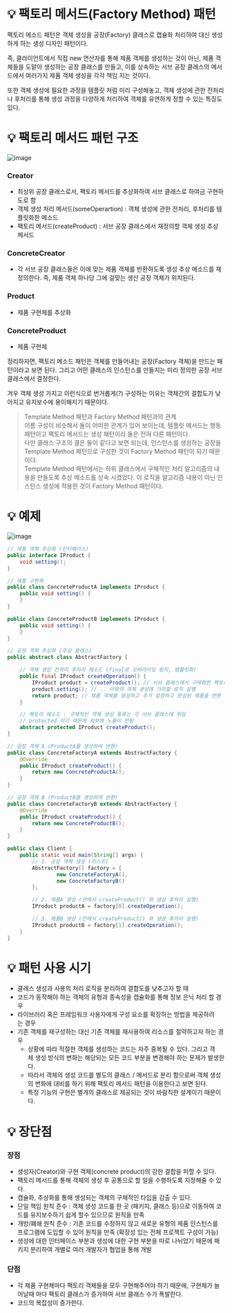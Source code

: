 # 💡 팩토리 메서드(Factory Method) 패턴

팩토리 메소드 패턴은 객체 생성을 공장(Factory) 클래스로 캡슐화 처리하여 대신 생성하게 하는 생성 디자인 패턴이다.

즉, 클라이언트에서 직접 new 연산자를 통해 제품 객체를 생성하는 것이 아닌, 제품 객체들을 도맡아 생성하는 공장 클래스를 만들고, 이를 상속하는 서브 공장 클래스의 메서드에서 여러가지 제품 객체 생성을 각각 책임 지는 것이다.

또한 객체 생성에 필요한 과정을 템플릿 처럼 미리 구성해놓고, 객체 생성에 관한 전처리나 후처리를 통해 생성 과정을 다양하게 처리하여 객체를 유연하게 정할 수 있는 특징도 있다.

# 💡 팩토리 메서드 패턴 구조

![image](https://github.com/user-attachments/assets/03e984fb-e574-4690-9380-a842a69738f5)

### Creator

- 최상위 공장 클래스로서, 팩토리 메서드를 추상화하여 서브 클래스로 하여금 구현하도로 함
- 객체 생성 처리 메서드(someOperartion) : 객체 생성에 관한 전처리, 후처리를 템플릿화한 메소드
- 팩토리 메서드(createProduct) : 서브 공장 클래스에서 재정의할 객체 생성 추상 메서드

### ConcreteCreator

- 각 서브 공장 클래스들은 이에 맞는 제품 객체를 반환하도록 생성 추상 메소드를 재정의한다. 즉, 제품 객체 하나당 그에 걸맞는 생산 공장 객체가 위치된다.

### Product

- 제품 구현체를 추상화

### ConcreteProduct

- 제품 구현체

정리하자면, 팩토리 메소드 패턴은 객체를 만들어내는 공장(Factory 객체)을 만드는 패턴이라고 보면 된다. 그리고 어떤 클래스의 인스턴스를 만들지는 미리 정의한 공장 서브 클래스에서 결정한다.

겨우 객체 생성 가지고 이런식으로 번거롭게(?) 구성하는 이유는 객체간의 결합도가 낮아지고 유지보수에 용이해지기 때문이다.

> Template Method 패턴과 Factory Method 패턴과의 관계   
> 이름 구성이 비슷해서 둘이 어떠한 관계가 있어 보이는데, 템플릿 메서드는 행동 패턴이고 팩토리 메서드는 생성 패턴이라 둘은 전혀 다른 패턴이다.   
> 다만 클래스 구조의 결은 둘이 같다고 보면 되는데, 인스턴스를 생성하는 공장을 Template Method 패턴으로 구성한 것이 Factory Method 패턴이 되기 때문이다.   
> Template Method 패턴에서는 하위 클래스에서 구체적인 처리 알고리즘의 내용을 만들도록 추상 메소드를 상속 시켰었다. 이 로직을 알고리즘 내용이 아닌 인스턴스 생성에 적용한 것이 Factory Method 패턴이다.

# 💡 예제

![image](https://github.com/user-attachments/assets/b46fecfd-7b75-4c37-bc8e-4a39b8755501)


```java
// 제품 객체 추상화 (인터페이스)
public interface IProduct {
    void setting();
}

// 제품 구현체
public class ConcreteProductA implements IProduct {
    public void setting() {
    }
}

public class ConcreteProductB implements IProduct {
    public void setting() {
    }
}
```

```java
// 공장 객체 추상화 (추상 클래스)
public abstract class AbstractFactory {

    // 객체 생성 전처리 후처리 메소드 (final로 오버라이딩 방지, 템플릿화)
    public final IProduct createOperation() {
        IProduct product = createProduct(); // 서브 클래스에서 구체화한 팩토리 메서드 실행
        product.setting(); // .. 이밖의 객체 생성에 가미할 로직 실행
        return product; // 제품 객체를 생성하고 추가 설정하고 완성된 제품을 반환
    }

    // 팩토리 메소드 : 구체적인 객체 생성 종류는 각 서브 클래스에 위임
    // protected 이기 때문에 외부에 노출이 안됨
    abstract protected IProduct createProduct();
}

// 공장 객체 A (ProductA를 생성하여 반환)
public class ConcreteFactoryA extends AbstractFactory {
    @Override
    public IProduct createProduct() {
        return new ConcreteProductA();
    }
}

// 공장 객체 B (ProductB를 생성하여 반환)
public class ConcreteFactoryB extends AbstractFactory {
    @Override
    public IProduct createProduct() {
        return new ConcreteProductB();
    }
}
```

```java
public class Client {
    public static void main(String[] args) {
        // 1. 공장 객체 생성 (리스트)
        AbstractFactory[] factory = {
                new ConcreteFactoryA(),
                new ConcreteFactoryB()
        };

        // 2. 제품A 생성 (안에서 createProduct() 와 생성 후처리 실행)
        IProduct productA = factory[0].createOperation();

        // 3. 제품B 생성 (안에서 createProduct() 와 생성 후처리 실행)
        IProduct productB = factory[1].createOperation();
    }
}
```

# 💡 패턴 사용 시기

- 클래스 생성과 사용의 처리 로직을 분리하여 결합도를 낮추고자 할 때
- 코드가 동작해야 하는 객체의 유형과 종속성을 캡슐화를 통해 정보 은닉 처리 할 경우
- 라이브러리 혹은 프레임워크 사용자에게 구성 요소를 확장하는 방법을 제공하려는 경우 
- 기존 객체를 재구성하는 대신 기존 객체를 재사용하여 리소스를 절약하고자 하는 경우
  - 상황에 따라 적절한 객체를 생성하는 코드는 자주 중복될 수 있다. 그리고 객체 생성 방식의 변화는 해당되는 모든 코드 부분을 변경해야 하는 문제가 발생한다. 
  - 따라서 객체의 생성 코드를 별도의 클래스 / 메서드로 분리 함으로써 객체 생성의 변화에 대비를 하기 위해 팩토리 메서드 패턴을 이용한다고 보면 된다. 
  - 특정 기능의 구현은 별개의 클래스로 제공되는 것이 바람직한 설계이기 때문이다.
 
# 💡 장단점

### 장점

- 생성자(Creator)와 구현 객체(concrete product)의 강한 결합을 피할 수 있다.
- 팩토리 메서드를 통해 객체의 생성 후 공통으로 할 일을 수행하도록 지정해줄 수 있다.
- 캡슐화, 추상화를 통해 생성되는 객체의 구체적인 타입을 감출 수 있다.
- 단일 책임 원칙 준수 : 객체 생성 코드를 한 곳 (패키지, 클래스 등)으로 이동하여 코드를 유지보수하기 쉽게 할수 있으므로 원칙을 만족
- 개방/폐쇄 원칙 준수 : 기존 코드를 수정하지 않고 새로운 유형의 제품 인스턴스를 프로그램에 도입할 수 있어 원칙을 만족 (확장성 있는 전체 프로젝트 구성이 가능)
- 생성에 대한 인터페이스 부분과 생성에 대한 구현 부분을 따로 나뉘었기 때문에 패키지 분리하여 개별로 여러 개발자가 협업을 통해 개발

### 단점

- 각 제품 구현체마다 팩토리 객체들을 모두 구현해주어야 하기 때문에, 구현체가 늘어날때 마다 팩토리 클래스가 증가하여 서브 클래스 수가 폭발한다.
- 코드의 복잡성이 증가한다.
